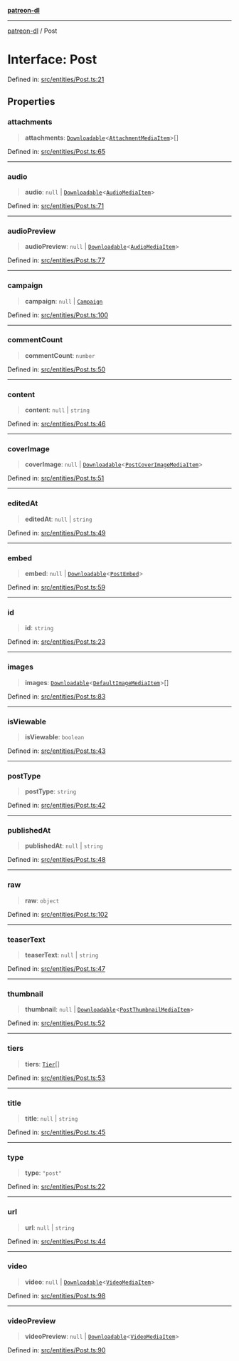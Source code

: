 [**patreon-dl**](../README.md)

***

[patreon-dl](../README.md) / Post

# Interface: Post

Defined in: [src/entities/Post.ts:21](https://github.com/patrickkfkan/patreon-dl/blob/4dbe5b7f9bc86c654049194392d94f0aeefc44c0/src/entities/Post.ts#L21)

## Properties

### attachments

> **attachments**: [`Downloadable`](../type-aliases/Downloadable.md)\<[`AttachmentMediaItem`](AttachmentMediaItem.md)\>[]

Defined in: [src/entities/Post.ts:65](https://github.com/patrickkfkan/patreon-dl/blob/4dbe5b7f9bc86c654049194392d94f0aeefc44c0/src/entities/Post.ts#L65)

***

### audio

> **audio**: `null` \| [`Downloadable`](../type-aliases/Downloadable.md)\<[`AudioMediaItem`](AudioMediaItem.md)\>

Defined in: [src/entities/Post.ts:71](https://github.com/patrickkfkan/patreon-dl/blob/4dbe5b7f9bc86c654049194392d94f0aeefc44c0/src/entities/Post.ts#L71)

***

### audioPreview

> **audioPreview**: `null` \| [`Downloadable`](../type-aliases/Downloadable.md)\<[`AudioMediaItem`](AudioMediaItem.md)\>

Defined in: [src/entities/Post.ts:77](https://github.com/patrickkfkan/patreon-dl/blob/4dbe5b7f9bc86c654049194392d94f0aeefc44c0/src/entities/Post.ts#L77)

***

### campaign

> **campaign**: `null` \| [`Campaign`](Campaign.md)

Defined in: [src/entities/Post.ts:100](https://github.com/patrickkfkan/patreon-dl/blob/4dbe5b7f9bc86c654049194392d94f0aeefc44c0/src/entities/Post.ts#L100)

***

### commentCount

> **commentCount**: `number`

Defined in: [src/entities/Post.ts:50](https://github.com/patrickkfkan/patreon-dl/blob/4dbe5b7f9bc86c654049194392d94f0aeefc44c0/src/entities/Post.ts#L50)

***

### content

> **content**: `null` \| `string`

Defined in: [src/entities/Post.ts:46](https://github.com/patrickkfkan/patreon-dl/blob/4dbe5b7f9bc86c654049194392d94f0aeefc44c0/src/entities/Post.ts#L46)

***

### coverImage

> **coverImage**: `null` \| [`Downloadable`](../type-aliases/Downloadable.md)\<[`PostCoverImageMediaItem`](PostCoverImageMediaItem.md)\>

Defined in: [src/entities/Post.ts:51](https://github.com/patrickkfkan/patreon-dl/blob/4dbe5b7f9bc86c654049194392d94f0aeefc44c0/src/entities/Post.ts#L51)

***

### editedAt

> **editedAt**: `null` \| `string`

Defined in: [src/entities/Post.ts:49](https://github.com/patrickkfkan/patreon-dl/blob/4dbe5b7f9bc86c654049194392d94f0aeefc44c0/src/entities/Post.ts#L49)

***

### embed

> **embed**: `null` \| [`Downloadable`](../type-aliases/Downloadable.md)\<[`PostEmbed`](PostEmbed.md)\>

Defined in: [src/entities/Post.ts:59](https://github.com/patrickkfkan/patreon-dl/blob/4dbe5b7f9bc86c654049194392d94f0aeefc44c0/src/entities/Post.ts#L59)

***

### id

> **id**: `string`

Defined in: [src/entities/Post.ts:23](https://github.com/patrickkfkan/patreon-dl/blob/4dbe5b7f9bc86c654049194392d94f0aeefc44c0/src/entities/Post.ts#L23)

***

### images

> **images**: [`Downloadable`](../type-aliases/Downloadable.md)\<[`DefaultImageMediaItem`](DefaultImageMediaItem.md)\>[]

Defined in: [src/entities/Post.ts:83](https://github.com/patrickkfkan/patreon-dl/blob/4dbe5b7f9bc86c654049194392d94f0aeefc44c0/src/entities/Post.ts#L83)

***

### isViewable

> **isViewable**: `boolean`

Defined in: [src/entities/Post.ts:43](https://github.com/patrickkfkan/patreon-dl/blob/4dbe5b7f9bc86c654049194392d94f0aeefc44c0/src/entities/Post.ts#L43)

***

### postType

> **postType**: `string`

Defined in: [src/entities/Post.ts:42](https://github.com/patrickkfkan/patreon-dl/blob/4dbe5b7f9bc86c654049194392d94f0aeefc44c0/src/entities/Post.ts#L42)

***

### publishedAt

> **publishedAt**: `null` \| `string`

Defined in: [src/entities/Post.ts:48](https://github.com/patrickkfkan/patreon-dl/blob/4dbe5b7f9bc86c654049194392d94f0aeefc44c0/src/entities/Post.ts#L48)

***

### raw

> **raw**: `object`

Defined in: [src/entities/Post.ts:102](https://github.com/patrickkfkan/patreon-dl/blob/4dbe5b7f9bc86c654049194392d94f0aeefc44c0/src/entities/Post.ts#L102)

***

### teaserText

> **teaserText**: `null` \| `string`

Defined in: [src/entities/Post.ts:47](https://github.com/patrickkfkan/patreon-dl/blob/4dbe5b7f9bc86c654049194392d94f0aeefc44c0/src/entities/Post.ts#L47)

***

### thumbnail

> **thumbnail**: `null` \| [`Downloadable`](../type-aliases/Downloadable.md)\<[`PostThumbnailMediaItem`](PostThumbnailMediaItem.md)\>

Defined in: [src/entities/Post.ts:52](https://github.com/patrickkfkan/patreon-dl/blob/4dbe5b7f9bc86c654049194392d94f0aeefc44c0/src/entities/Post.ts#L52)

***

### tiers

> **tiers**: [`Tier`](../type-aliases/Tier.md)[]

Defined in: [src/entities/Post.ts:53](https://github.com/patrickkfkan/patreon-dl/blob/4dbe5b7f9bc86c654049194392d94f0aeefc44c0/src/entities/Post.ts#L53)

***

### title

> **title**: `null` \| `string`

Defined in: [src/entities/Post.ts:45](https://github.com/patrickkfkan/patreon-dl/blob/4dbe5b7f9bc86c654049194392d94f0aeefc44c0/src/entities/Post.ts#L45)

***

### type

> **type**: `"post"`

Defined in: [src/entities/Post.ts:22](https://github.com/patrickkfkan/patreon-dl/blob/4dbe5b7f9bc86c654049194392d94f0aeefc44c0/src/entities/Post.ts#L22)

***

### url

> **url**: `null` \| `string`

Defined in: [src/entities/Post.ts:44](https://github.com/patrickkfkan/patreon-dl/blob/4dbe5b7f9bc86c654049194392d94f0aeefc44c0/src/entities/Post.ts#L44)

***

### video

> **video**: `null` \| [`Downloadable`](../type-aliases/Downloadable.md)\<[`VideoMediaItem`](VideoMediaItem.md)\>

Defined in: [src/entities/Post.ts:98](https://github.com/patrickkfkan/patreon-dl/blob/4dbe5b7f9bc86c654049194392d94f0aeefc44c0/src/entities/Post.ts#L98)

***

### videoPreview

> **videoPreview**: `null` \| [`Downloadable`](../type-aliases/Downloadable.md)\<[`VideoMediaItem`](VideoMediaItem.md)\>

Defined in: [src/entities/Post.ts:90](https://github.com/patrickkfkan/patreon-dl/blob/4dbe5b7f9bc86c654049194392d94f0aeefc44c0/src/entities/Post.ts#L90)
